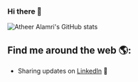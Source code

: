 ### Hi there 👋
![Atheer Alamri's GitHub stats](https://github-readme-stats.vercel.app/api?username=AtheerAlamri&theme=dark&show_icons=true)

## Find me around the web 🌎: 
- Sharing updates on <a href="https://www.linkedin.com/in/atheer-alamri-ba842a21b">LinkedIn</a> 💼
